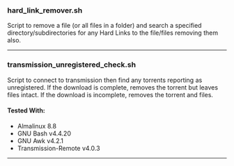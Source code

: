 ### hard_link_remover.sh

Script to remove a file (or all files in a folder) and search a specified directory/subdirectories for any Hard Links to
the file/files removing them also.  

---

### transmission_unregistered_check.sh

Script to connect to transmission then find any torrents reporting as unregistered. If the download is complete, removes
the torrent but leaves files intact. If the download is incomplete, removes the torrent and files.

#### Tested With:

- Almalinux 8.8
- GNU Bash v4.4.20
- GNU Awk v4.2.1
- Transmission-Remote v4.0.3

---


